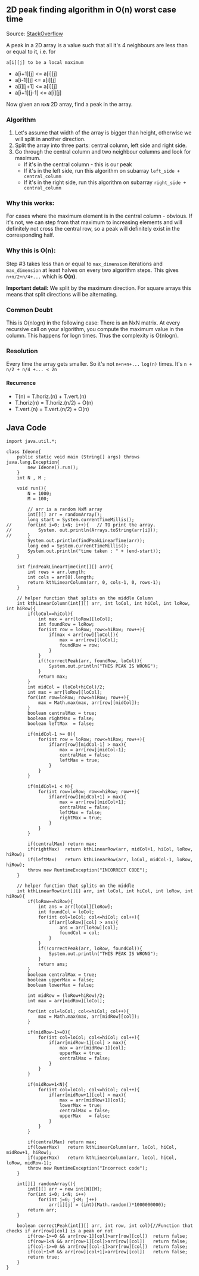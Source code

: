 ## 2D peak finding algorithm in O(n) worst case time

Source: [StackOverflow](https://stackoverflow.com/questions/23120300/2d-peak-finding-algorithm-in-on-worst-case-time)

A peak in a 2D array is a value such that all it's 4 neighbours are less than or equal to it, i.e. for
   
   `a[i][j] to be a local maximum`

   - a[i+1][j] <= a[i][j]   
   - a[i-1][j] <= a[i][j]   
   - a[i][j+1] <= a[i][j]   
   - a[i+1][j-1] <= a[i][j]

Now given an `NxN` 2D array, find a peak in the array.

### Algorithm

1. Let's assume that width of the array is bigger than height, otherwise we will split in another direction.
2. Split the array into three parts: central column, left side and right side.
3. Go through the central column and two neighbour columns and look for maximum.
     - If it's in the central column - this is our peak
     - If it's in the left side, run this algorithm on subarray `left_side + central_column`
     - If it's in the right side, run this algorithm on subarray `right_side + central_column`

### Why this works:

For cases where the maximum element is in the central column - obvious. 
If it's not, we can step from that maximum to increasing elements and will definitely not cross the central row, so a peak 
will definitely exist in the corresponding half.

### Why this is O(n):

Step #3 takes less than or equal to `max_dimension` iterations and `max_dimension` at least halves on every two algorithm steps. 
This gives `n+n/2+n/4+...` which is **O(n)**. 

**Important detail:** We split by the maximum direction. For square arrays this means that split directions will be alternating.

### Common Doubt
This is O(nlogn) in the following case: There is an NxN matrix. At every recursive call on your algorithm, you compute the maximum value in the column. This happens for logn times. Thus the complexity is O(nlogn). 

### Resolution
Every time the array gets smaller. So it's not `n+n+n+...` `log(n)` times. It's `n + n/2 + n/4 +... < 2n`

#### Recurrence
- T(n) = T.horiz.(n) + T.vert.(n)
- T.horiz(n) = T.horiz.(n/2) + O(n)
- T.vert.(n) = T.vert.(n/2) + O(n)

## Java Code
```
import java.util.*;

class Ideone{
    public static void main (String[] args) throws java.lang.Exception{
        new Ideone().run();
    }
    int N , M ;

    void run(){
        N = 1000;
        M = 100;

        // arr is a random NxM array
        int[][] arr = randomArray();
        long start = System.currentTimeMillis();
//      for(int i=0; i<N; i++){   // TO print the array. 
//          System. out.println(Arrays.toString(arr[i]));
//      }
        System.out.println(findPeakLinearTime(arr));
        long end = System.currentTimeMillis();
        System.out.println("time taken : " + (end-start));
    }

    int findPeakLinearTime(int[][] arr){
        int rows = arr.length;
        int cols = arr[0].length;
        return kthLinearColumn(arr, 0, cols-1, 0, rows-1);
    }

    // helper function that splits on the middle Column
    int kthLinearColumn(int[][] arr, int loCol, int hiCol, int loRow, int hiRow){
        if(loCol==hiCol){
            int max = arr[loRow][loCol];
            int foundRow = loRow;
            for(int row = loRow; row<=hiRow; row++){
                if(max < arr[row][loCol]){
                    max = arr[row][loCol];
                    foundRow = row;
                }
            }
            if(!correctPeak(arr, foundRow, loCol)){
                System.out.println("THIS PEAK IS WRONG");
            }
            return max;
        }
        int midCol = (loCol+hiCol)/2;
        int max = arr[loRow][loCol];
        for(int row=loRow; row<=hiRow; row++){
            max = Math.max(max, arr[row][midCol]);
        }
        boolean centralMax = true;
        boolean rightMax = false;
        boolean leftMax  = false;

        if(midCol-1 >= 0){
            for(int row = loRow; row<=hiRow; row++){
                if(arr[row][midCol-1] > max){
                    max = arr[row][midCol-1];
                    centralMax = false;
                    leftMax = true;
                }
            }
        }

        if(midCol+1 < M){
            for(int row=loRow; row<=hiRow; row++){
                if(arr[row][midCol+1] > max){
                    max = arr[row][midCol+1];
                    centralMax = false;
                    leftMax = false;
                    rightMax = true;
                }
            }
        }

        if(centralMax) return max;
        if(rightMax)  return kthLinearRow(arr, midCol+1, hiCol, loRow, hiRow);
        if(leftMax)   return kthLinearRow(arr, loCol, midCol-1, loRow, hiRow);
        throw new RuntimeException("INCORRECT CODE");
    }

    // helper function that splits on the middle 
    int kthLinearRow(int[][] arr, int loCol, int hiCol, int loRow, int hiRow){
        if(loRow==hiRow){
            int ans = arr[loCol][loRow];
            int foundCol = loCol;
            for(int col=loCol; col<=hiCol; col++){
                if(arr[loRow][col] > ans){
                    ans = arr[loRow][col];
                    foundCol = col;
                }
            }
            if(!correctPeak(arr, loRow, foundCol)){
                System.out.println("THIS PEAK IS WRONG");
            }
            return ans;
        }
        boolean centralMax = true;
        boolean upperMax = false;
        boolean lowerMax = false;

        int midRow = (loRow+hiRow)/2;
        int max = arr[midRow][loCol];

        for(int col=loCol; col<=hiCol; col++){
            max = Math.max(max, arr[midRow][col]);
        }

        if(midRow-1>=0){
            for(int col=loCol; col<=hiCol; col++){
                if(arr[midRow-1][col] > max){
                    max = arr[midRow-1][col];
                    upperMax = true;
                    centralMax = false;
                }
            }
        }

        if(midRow+1<N){
            for(int col=loCol; col<=hiCol; col++){
                if(arr[midRow+1][col] > max){
                    max = arr[midRow+1][col];
                    lowerMax = true;
                    centralMax = false;
                    upperMax   = false;
                }
            }
        }

        if(centralMax) return max;
        if(lowerMax)   return kthLinearColumn(arr, loCol, hiCol, midRow+1, hiRow);
        if(upperMax)   return kthLinearColumn(arr, loCol, hiCol, loRow, midRow-1);
        throw new RuntimeException("Incorrect code");
    }

    int[][] randomArray(){
        int[][] arr = new int[N][M];
        for(int i=0; i<N; i++)
            for(int j=0; j<M; j++)
                arr[i][j] = (int)(Math.random()*1000000000);
        return arr;
    }

    boolean correctPeak(int[][] arr, int row, int col){//Function that checks if arr[row][col] is a peak or not
        if(row-1>=0 && arr[row-1][col]>arr[row][col])  return false;
        if(row+1<N && arr[row+1][col]>arr[row][col])   return false;
        if(col-1>=0 && arr[row][col-1]>arr[row][col])  return false;
        if(col+1<M && arr[row][col+1]>arr[row][col])   return false;
        return true;
    }
}
```
